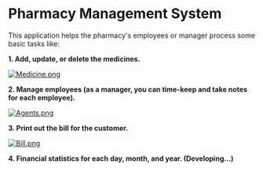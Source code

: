 # Pharmacy Management System

This application helps the pharmacy's employees or manager process some basic tasks like:

**1. Add, update, or delete the medicines.**

[![Medicine.png](https://i.postimg.cc/43cbJgyy/Medicine.png)](https://postimg.cc/LqHZTGzF)

**2. Manage employees (as a manager, you can time-keep and take notes for each employee).**

[![Agents.png](https://i.postimg.cc/bv6DcVHr/Agents.png)](https://postimg.cc/d7ytGBfc)

**3. Print out the bill for the customer.**

[![Bill.png](https://i.postimg.cc/zXd9hnjW/Bill.png)](https://postimg.cc/CzqPTn9L)

**4. Financial statistics for each day, month, and year. (Developing...)**
